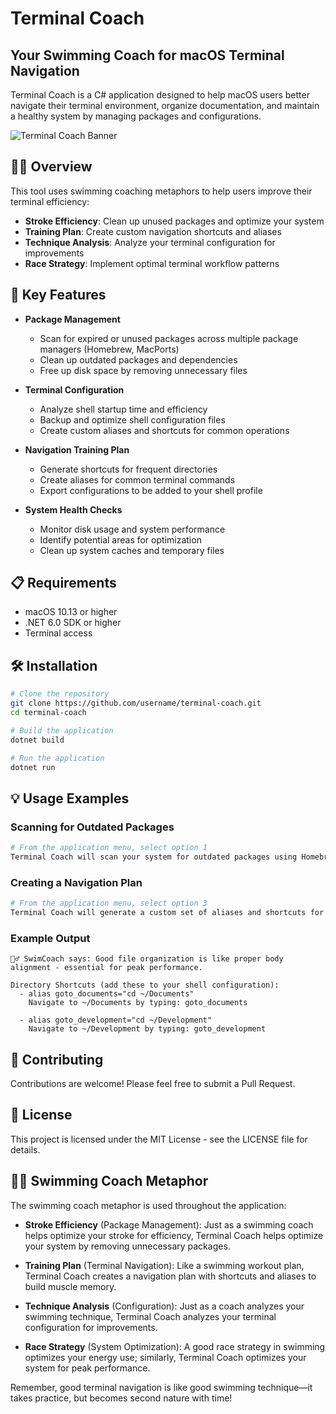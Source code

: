 # Terminal Coach

## Your Swimming Coach for macOS Terminal Navigation

Terminal Coach is a C# application designed to help macOS users better navigate their terminal environment, organize documentation, and maintain a healthy system by managing packages and configurations.

![Terminal Coach Banner](https://via.placeholder.com/800x200/0073CF/FFFFFF?text=Terminal+Coach)

## 🏊‍♂️ Overview

This tool uses swimming coaching metaphors to help users improve their terminal efficiency:

- **Stroke Efficiency**: Clean up unused packages and optimize your system
- **Training Plan**: Create custom navigation shortcuts and aliases
- **Technique Analysis**: Analyze your terminal configuration for improvements
- **Race Strategy**: Implement optimal terminal workflow patterns

## 🔑 Key Features

- **Package Management**
  - Scan for expired or unused packages across multiple package managers (Homebrew, MacPorts)
  - Clean up outdated packages and dependencies
  - Free up disk space by removing unnecessary files

- **Terminal Configuration**
  - Analyze shell startup time and efficiency
  - Backup and optimize shell configuration files
  - Create custom aliases and shortcuts for common operations

- **Navigation Training Plan**
  - Generate shortcuts for frequent directories
  - Create aliases for common terminal commands
  - Export configurations to be added to your shell profile

- **System Health Checks**
  - Monitor disk usage and system performance
  - Identify potential areas for optimization
  - Clean up system caches and temporary files

## 📋 Requirements

- macOS 10.13 or higher
- .NET 6.0 SDK or higher
- Terminal access

## 🛠️ Installation

```bash
# Clone the repository
git clone https://github.com/username/terminal-coach.git
cd terminal-coach

# Build the application
dotnet build

# Run the application
dotnet run
```

## 💡 Usage Examples

### Scanning for Outdated Packages

```bash
# From the application menu, select option 1
Terminal Coach will scan your system for outdated packages using Homebrew and MacPorts.
```

### Creating a Navigation Plan

```bash
# From the application menu, select option 3
Terminal Coach will generate a custom set of aliases and shortcuts for your common directories.
```

### Example Output

```
🏊‍♂️ SwimCoach says: Good file organization is like proper body alignment - essential for peak performance.

Directory Shortcuts (add these to your shell configuration):
  - alias goto_documents="cd ~/Documents"
    Navigate to ~/Documents by typing: goto_documents

  - alias goto_development="cd ~/Development"
    Navigate to ~/Development by typing: goto_development
```

## 🤝 Contributing

Contributions are welcome! Please feel free to submit a Pull Request.

## 📄 License

This project is licensed under the MIT License - see the LICENSE file for details.

## 🏊‍♂️ Swimming Coach Metaphor

The swimming coach metaphor is used throughout the application:

- **Stroke Efficiency** (Package Management): Just as a swimming coach helps optimize your stroke for efficiency, Terminal Coach helps optimize your system by removing unnecessary packages.

- **Training Plan** (Terminal Navigation): Like a swimming workout plan, Terminal Coach creates a navigation plan with shortcuts and aliases to build muscle memory.

- **Technique Analysis** (Configuration): Just as a coach analyzes your swimming technique, Terminal Coach analyzes your terminal configuration for improvements.

- **Race Strategy** (System Optimization): A good race strategy in swimming optimizes your energy use; similarly, Terminal Coach optimizes your system for peak performance.

Remember, good terminal navigation is like good swimming technique—it takes practice, but becomes second nature with time!
